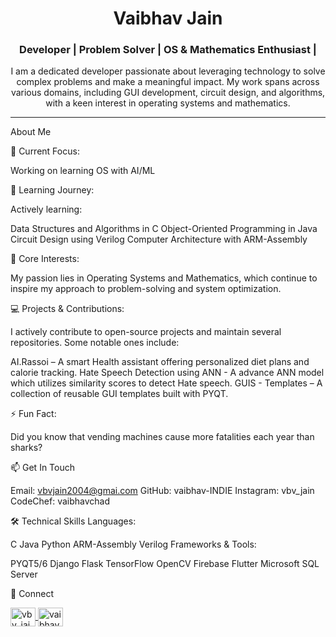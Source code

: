 <h1 align="center">Vaibhav Jain</h1> <h3 align="center">Developer | Problem Solver | OS & Mathematics Enthusiast |</h3> <p align="center">I am a dedicated developer passionate about leveraging technology to solve complex problems and make a meaningful impact. My work spans across various domains, including GUI development, circuit design, and algorithms, with a keen interest in operating systems and mathematics.</p>

---

About Me

🔭 Current Focus:

Working on learning OS with AI/ML

🌱 Learning Journey:

Actively learning:


Data Structures and Algorithms in C
Object-Oriented Programming in Java
Circuit Design using Verilog
Computer Architecture with ARM-Assembly


🎯 Core Interests:

My passion lies in Operating Systems and Mathematics, which continue to inspire my approach to problem-solving and system optimization.


💻 Projects & Contributions:

I actively contribute to open-source projects and maintain several repositories. Some notable ones include:

AI.Rassoi – A smart Health assistant offering personalized diet plans and calorie tracking.
Hate Speech Detection using ANN - A advance ANN model which utilizes similarity scores to detect Hate speech.
GUIS - Templates – A collection of reusable GUI templates built with PYQT.


⚡ Fun Fact:

Did you know that vending machines cause more fatalities each year than sharks?

📫 Get In Touch

Email: vbvjain2004@gmai.com
GitHub: vaibhav-INDIE
Instagram: vbv_jain
CodeChef: vaibhavchad


🛠️ Technical Skills
Languages:

C
Java
Python
ARM-Assembly
Verilog
Frameworks & Tools:

PYQT5/6
Django
Flask
TensorFlow
OpenCV
Firebase
Flutter
Microsoft SQL Server

🔗 Connect
<p align="left"> <a href="https://www.instagram.com/vbv_jain" target="blank"> <img align="center" src="https://raw.githubusercontent.com/devicons/devicon/master/icons/instagram/instagram-original.svg" alt="vbv_jain" height="30" width="40" /> </a> <a href="https://www.codechef.com/users/vaibhavchad" target="blank"> <img align="center" src="https://cdn.jsdelivr.net/npm/simple-icons@3.1.0/icons/codechef.svg" alt="vaibhavchad" height="30" width="40" /> </a> </p>
